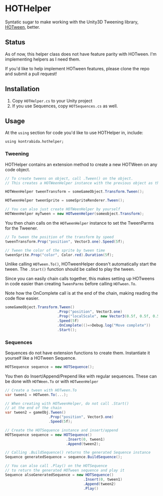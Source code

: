 HOTHelper
=========

Syntatic sugar to make working with the Unity3D Tweening library, [HOTween](http://hotween.demigiant.com/index.html), better.

Status
------

As of now, this helper class does not have feature parity with HOTween. I'm implementing helpers as I need them.

If you'd like to help implement HOTween features, please clone the repo and submit a pull request!

Installation
------------
1. Copy `HOTHelper.cs` to your Unity project
2. If you use Sequences, copy `HOTSequences.cs` as well.

Usage
-----

At the `using` section for code you'd like to use HOTHelper in, include:
```
using kontrabida.hothelper;
```

### Tweening

HOTHelper contains an extension method to create a new HOTWeen on any code object.

```C#
// To create tweens on object, call .Tween() on the object.
// This creates a HOTWeenHelper instance with the previous object as the target

HOTWeenHelper tweenTransform = someGameObject.Transform.Tween();

HOTweenHelper tweenSprite = someSpriteRenderer.Tween();

// You can also just create HOTWeenHelper by yourself
HOTWeenHelper myTween = new HOTweenHelper(someobject.Transform);
```

You then chain calls on the `HOTweenHelper` instance to set the TweenParms for the Tweener.

```C#
// To tween the position of the transform by speed
tweenTransform.Prop("position", Vector3.one).Speed(5f);

// Tween the color of the sprite by tween time
tweenSprite.Prop("color", Color.red).Duration(5f);
```

Unlike calling `HOTween.To()`, HOTweenHelper doesn't automatically start the tween. The `.Start()` function should be called to play the tween.

Since you can easily chain calls together, this makes setting up HOTweens in code easier than creating `TweenParms` before calling `HOTween.To`.

Note how the OnComplete call is at the end of the chain, making reading the code flow easier.

```C#
someGameObject.Transform.Tween()
                        .Prop("position", Vector3.one)
                        .Prop("localScale", new Vector3(0.5f, 0.5f, 0.5f))
                        .Speed(5f)
                        .OnComplete(()=>Debug.log("Move complete"))
                        .Start();
```

### Sequences

Sequences do not have extension functions to create them. Instantiate it yourself like a HOTween Sequence.

```C#
HOTSequence sequence = new HOTSequence();
```

You then do Insert/Append/Prepend like with regular sequences. These can be done with `HOTWeen.To` or with `HOTweenHelper`

```C#
// Create a tween with HOTween.To
var tween1 = HOTween.To(...);

// When creating with HOTweenHelper, do not call .Start()
// at the end of the chain
var tween2 = gameObj.Tween()
                    .Prop("position", Vector3.one)
                    .Speed(5f);

// Create the HOTSequence instance and insert/append
HOTSequence sequence = new HOTSequence()
                            .Insert(0, tween1)
                            .Append(tween2);

// Calling .BuildSequence() returns the generated Sequence instance
Sequence generatedSequence = sequence.BuildSequence();

// You can also call .Play() on the HOTSequence
// to return the generated HOTween sequence and play it
Sequence alsoGeneratedSequence = new HOTSequence()
                                    .Insert(0, tween1)
                                    .Append(tween2)
                                    .Play()
```
